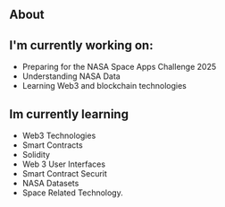 ## About

## I'm currently working on:

 - Preparing for the NASA Space Apps Challenge 2025
 - Understanding NASA Data
 - Learning Web3 and blockchain technologies
  
## Im currently learning

 - Web3 Technologies
- Smart Contracts
- Solidity
- Web 3 User Interfaces
- Smart Contract Securit
- NASA Datasets
- Space Related Technology.


<!--
**RLJLW/rljlw** is a ✨ _special_ ✨ repository because its `README.md` (this file) appears on your GitHub profile.

Here are some ideas to get you started:

- 🔭 I’m currently working on ...
- 🌱 I’m currently learning ...
- 👯 I’m looking to collaborate on ...
- 🤔 I’m looking for help with ...
- 💬 Ask me about ...
- 📫 How to reach me: ...
- 😄 Pronouns: ...
- ⚡ Fun fact: ...
-->
